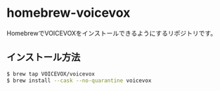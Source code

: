 # homebrew-voicevox

HomebrewでVOICEVOXをインストールできるようにするリポジトリです。

## インストール方法

```sh
$ brew tap VOICEVOX/voicevox
$ brew install --cask --no-quarantine voicevox
```
